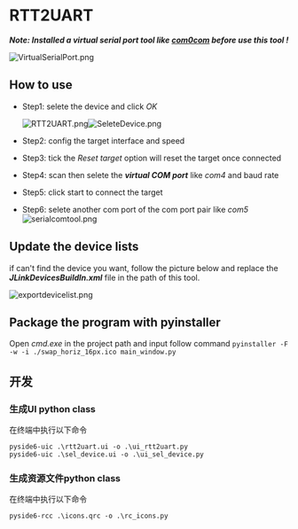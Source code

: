 # RTT2UART

***Note: Installed a virtual serial port tool like [com0com](http://com0com.sourceforge.net/) before use this tool !***

![VirtualSerialPort.png](./picture/VirtualSerialPort.png)

## How to use

* Step1: selete the device and click *OK*

   ![RTT2UART.png](./picture/RTT2UART.png)![SeleteDevice.png](./picture/SeleteDevice.png)
* Step2: config the target interface and speed
* Step3: tick the *Reset target* option will reset the target once connected
* Step4: scan then selete the ***virtual COM port*** like *com4* and baud rate
* Step5: click start to connect the target
* Step6: selete another com port of the com port pair like *com5*
![serialcomtool.png](./picture/serialcomtool.png)

## Update the device lists

if can't find the device you want, follow the picture below and replace the ***JLinkDevicesBuildIn.xml*** file in the path of this tool.

![exportdevicelist.png](./picture/exportdevicelist.png)

## Package the program with pyinstaller

Open *cmd.exe* in the project path and input follow command `pyinstaller -F -w -i ./swap_horiz_16px.ico main_window.py`

## 开发
### 生成UI python class
在终端中执行以下命令
```
pyside6-uic .\rtt2uart.ui -o .\ui_rtt2uart.py
pyside6-uic .\sel_device.ui -o .\ui_sel_device.py
```
### 生成资源文件python class
在终端中执行以下命令
```
pyside6-rcc .\icons.qrc -o .\rc_icons.py
```
